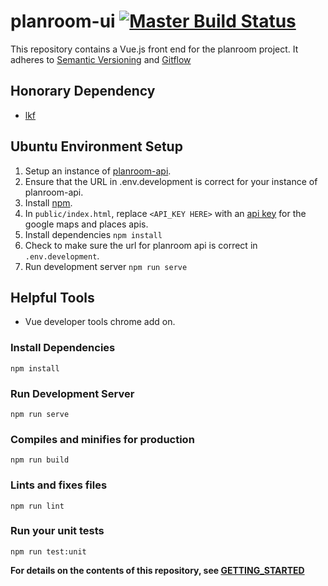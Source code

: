# planroom-ui [![Master Build Status](https://travis-ci.org/mjsmith11/planroom-ui.svg?branch=master)](https://travis-ci.org/mjsmith11/planroom-ui)

This repository contains a Vue.js front end for the planroom project.
It adheres to [Semantic Versioning](https://semver.org/) and [Gitflow](https://www.atlassian.com/git/tutorials/comparing-workflows/gitflow-workflow)

## Honorary Dependency
 - [lkf](https://github.cm/mjsmith11/lkf)

## Ubuntu Environment Setup
1. Setup an instance of [planroom-api](https://github.com/mjsmith11/planroom-api).
1. Ensure that the URL in .env.development is correct for your instance of planroom-api.
1. Install [npm](https://www.npmjs.com/get-npm).
1. In `public/index.html`, replace `<API_KEY HERE>` with an [api key](https://developers.google.com/maps/documentation/javascript/get-api-key) for the google maps and places apis.
1. Install dependencies `npm install`
1. Check to make sure the url for planroom api is correct in `.env.development`.
1. Run development server `npm run serve`

## Helpful Tools
 - Vue developer tools chrome add on.

### Install Dependencies
```
npm install
```

### Run Development Server
```
npm run serve
```

### Compiles and minifies for production
```
npm run build
```

### Lints and fixes files
```
npm run lint
```

### Run your unit tests
```
npm run test:unit
```



**For details on the contents of this repository, see [GETTING_STARTED](https://github.com/mjsmith11/planroom-ui/blob/master/GETTING_STARTED.md)**